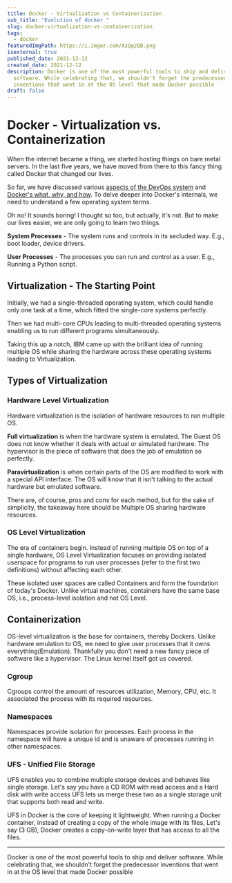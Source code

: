 ```yaml
---
title: Docker - Virtualization vs Containerization
sub_title: "Evolution of docker "
slug: docker-virtualization-vs-containerization
tags:
  - docker
featuredImgPath: https://i.imgur.com/AzQqzQB.png
isexternal: true
published_date: 2021-12-12
created_date: 2021-12-12
description: Docker is one of the most powerful tools to ship and deliver
  software. While celebrating that, we shouldn't forget the predecessor
  inventions that went in at the OS level that made Docker possible
draft: false
---
```

# Docker - Virtualization vs. Containerization

When the internet became a thing, we started hosting things on bare metal servers. In the last five years, we have moved from there to this fancy thing called Docker that changed our lives.

So far, we have discussed various [aspects of the DevOps system](https://youtu.be/m31asTwC_s8) and [Docker's what, why, and how](blog/docker-introduction/). To delve deeper into Docker's internals, we need to understand a few operating system terms.

Oh no! It sounds boring! I thought so too, but actually, it's not. But to make our lives easier, we are only going to learn two things.

**System Processes** - The system runs and controls in its secluded way. E.g., boot loader, device drivers.

**User Processes** - The processes you can run and control as a user. E.g., Running a Python script.

## Virtualization - The Starting Point

Initially, we had a single-threaded operating system, which could handle only one task at a time, which fitted the single-core systems perfectly.

Then we had multi-core CPUs leading to multi-threaded operating systems enabling us to run different programs simultaneously.

Taking this up a notch, IBM came up with the brilliant idea of running multiple OS while sharing the hardware across these operating systems leading to Virtualization.

## Types of Virtualization

### Hardware Level Virtualization

Hardware virtualization is the isolation of hardware resources to run multiple OS. 

**Full virtualization** is when the hardware system is emulated. The Guest OS does not know whether it deals with actual or simulated hardware. The hypervisor is the piece of software that does the job of emulation so perfectly.

**Paravirtualization** is when certain parts of the OS are modified to work with a special API interface. The OS will know that it isn't talking to the actual hardware but emulated software.

There are, of course, pros and cons for each method, but for the sake of simplicity, the takeaway here should be Multiple OS sharing hardware resources.

### OS Level Virtualization

The era of containers begin. Instead of running multiple OS on top of a single hardware, OS Level Virtualization focuses on providing isolated userspace for programs to run user processes (refer to the first two definitions) without affecting each other.

These isolated user spaces are called Containers and form the foundation of today's Docker. Unlike virtual machines, containers have the same base OS, i.e., process-level isolation and not OS Level.

## Containerization

OS-level virtualization is the base for containers, thereby Dockers. Unlike hardware emulation to OS, we need to give user processes that it owns everything(Emulation). Thankfully you don't need a new fancy piece of software like a hypervisor. The Linux kernel itself got us covered.

### Cgroup

Cgroups control the amount of resources utilization, Memory, CPU, etc. It associated the process with its required resources.

### Namespaces

Namespaces provide isolation for processes. Each process in the namespace will have a unique id and is unaware of processes running in other namespaces.

### UFS - Unified File Storage

UFS enables you to combine multiple storage devices and behaves like single storage. Let's say you have a CD ROM with read access and a Hard disk with write access UFS lets us merge these two as a single storage unit that supports both read and write.

UFS in Docker is the core of keeping it lightweight. When running a Docker container, instead of creating a copy of the whole image with its files, Let's say (3 GB), Docker creates a copy-on-write layer that has access to all the files.

---

Docker is one of the most powerful tools to ship and deliver software. While celebrating that, we shouldn't forget the predecessor inventions that went in at the OS level that made Docker possible